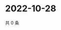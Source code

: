 # 2022-10-28

共 0 条

<!-- BEGIN WEIBO -->
<!-- 最后更新时间 Fri Oct 28 2022 21:40:41 GMT+0800 (China Standard Time) -->

<!-- END WEIBO -->
